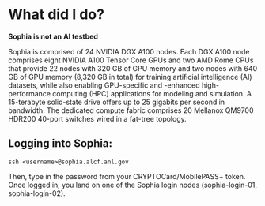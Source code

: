 # What did I do?
**Sophia is not an AI testbed**

Sophia is comprised of 24 NVIDIA DGX A100 nodes. Each DGX A100 node comprises eight NVIDIA A100 Tensor Core GPUs and two AMD Rome CPUs that provide 22 nodes with 320 GB of GPU memory and two nodes with 640 GB of GPU memory (8,320 GB in total) for training artificial intelligence (AI) datasets, while also enabling GPU-specific and -enhanced high-performance computing (HPC) applications for modeling and simulation.
A 15-terabyte solid-state drive offers up to 25 gigabits per second in bandwidth. The dedicated compute fabric comprises 20 Mellanox QM9700 HDR200 40-port switches wired in a fat-tree topology.


## Logging into Sophia:
```
ssh <username>@sophia.alcf.anl.gov
```
Then, type in the password from your CRYPTOCard/MobilePASS+ token. Once logged in, you land on one of the Sophia login nodes (sophia-login-01, sophia-login-02).


